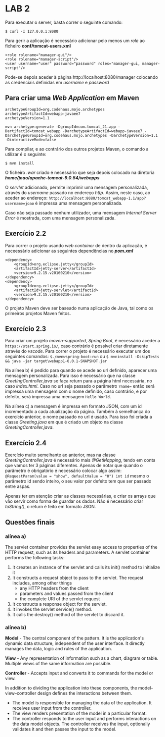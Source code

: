 # LAB 2


Para executar o server, basta correr o seguinte comando: 

```$ curl -I 127.0.0.1:8080```


Para gerir a aplicação é necessário adicionar pelo menos um *role* ao ficheiro **conf/tomcat-users.xml** 

```
<role rolename="manager-gui"/>
<role rolename="manager-script"/>
<user username="user" password="password" roles="manager-gui, manager-script"/>
```

Pode-se depois aceder à página http://localhost:8080/manager colocando as credenciais definidas em *username* e *password*



## Para criar uma *Web Application* em Maven

```
archetypeGroupId=org.codehaus.mojo.archetypes
archetypeArtifactId=webapp-javaee7
archetypeVersion=1.1

mvn archetype:generate -DgroupId=com.tomcat_21.app -DartifactId=tomcat_webapp -DarchetypeArtifactId=webapp-javaee7 -DarchetypeGroupId=org.codehaus.mojo.archetypes -DarchetypeVersion=1.1 -DinteractiveMode=false
```

Para compilar, e ao contrário dos outros projetos Maven, o comando a utilizar é o seguinte:

```$ mvn install```

O ficheiro *.war* criado é necessário que seja depois colocado na diretoria ***home/joao/apache-tomcat-9.0.54/webapps*** 


O *servlet* adicionado, permite imprimir uma mensagem personalizada, através do *username* passado no endereço *http*. Assim, neste caso, ao aceder ao endereço:
```http://localhost:8080/tomcat_webapp-1.1/app?username=joao``` é impressa uma mensagem personalizada.

Caso não seja passado nenhum utilizador, uma mensagem *Internal Server Error* é mostrada, com uma mensagem personalizada.



## Exercício 2.2
Para correr o projeto usando *web container* de dentro da aplicação, é neceessário adicionar as seguintes dependências no ***pom.xml***
```
<dependency>
    <groupId>org.eclipse.jetty</groupId>
    <artifactId>jetty-server</artifactId>
    <version>9.2.15.v20160210</version>
</dependency>
<dependency>
    <groupId>org.eclipse.jetty</groupId>
    <artifactId>jetty-servlet</artifactId>
    <version>9.2.15.v20160210</version>
</dependency>

```

O projeto Maven deve ser baseado numa aplicação de Java, tal como os primeiros projetos Maven feitos.

## Exercício 2.3
Para criar um projeto *maven-supported, Spring Boot*, é necessário aceder a ```https://start.spring.io/```, caso contrário é possível criar diretamente através do *vscode*. Para correr o projeto é necessário executar um dos seguintes comandos:
```$./mvnwspring-boot:run```
ou
```$ mvninstall -DskipTests && java -jar target\webapp1-0.0.1-SNAPSHOT.jar```


Na alínea b) é pedido para quando se acede ao url definido, aparecer uma mensagem personalizada. Para isso é necessário que na classe *GreetingController.java* se faça return para a página html necessária, no caso *index.html*. Caso no url seja passado o parâmetro ```?name=``` então será impressa uma mensagem com o nome definido, caso contrário, e por defeito, será impressa uma mensagem ```Hello World```.

Na alínea c) a mensagem é impressa em formato JSON, com um id incrementado a cada atualização da página. Também à semelhança do exercício anterior, o nome passado no url é usado. Para isso foi criada a classe *Greeting.java* em que é criado um objeto na classe *GreetingController.java*.

## Exercício 2.4
Exercício muito semelhante ao anterior, mas na classe *GreetingController.java* é necessário mais *@GetMapping*, tendo em conta que vamos ter 3 páginas diferentes.
Apenas de notar que quando o parâmetro é obrigatório é necessário colocar algo assim:
```@RequestParam(value = "show", defaultValue = "0") int id```
mesmo o parâmetro id sendo inteiro, o seu valor por defeito tem que ser passado entre aspas.

Apenas ter em atenção criar as classes necessárias, e criar os arrays que vão servir como forma de guardar os dados. Não é necessário criar *toString()*, o return é feito em formato JSON.


## Questões finais
### alínea a)
The servlet container provides the servlet easy access to properties of the HTTP request, such as its headers and parameters.
A servlet container performs the following tasks:
1) It creates an instance of the servlet and calls its init() method to initialize it
2) It constructs a request object to pass to the servlet. The request includes, among other things 
    * any HTTP headers from the client
    * parameters and values passed from the client
    * the complete URI of the servlet request
3) It constructs a response object for the servlet.
4) It invokes the servlet service() method.
5) It calls the destroy() method of the servlet to discard it.

### alínea b)
**Model** - The central component of the pattern. It is the application's dynamic data structure, independent of the user interface. It directly manages the data, logic and rules of the application.

**View** - Any representation of information such as a chart, diagram or table. Multiple views of the same information are possible.

**Controller** - Accepts input and converts it to commands for the model or view.

In addition to dividing the application into these components, the model–view–controller design defines the interactions between them.

* The model is responsible for managing the data of the application. It receives user input from the controller.
* The view renders presentation of the model in a particular format.
* The controller responds to the user input and performs interactions on the data model objects. The controller receives the input, optionally validates it and then passes the input to the model.